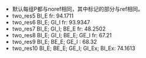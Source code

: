 * 默认每组P都与noref相同，其中标记的部分与ref相同。
* two_res5  BI_E fr: 94.1711
* two_res6  BI_E; GI_I fr: 93.9347
* two_res7  BI_E; GI_I; BE_E fr: 48.2502
* two_res8  BI_E; GI_I; BE_E; GE_I fr: 67.21
* two_res9  BI_E; BE_E; GE_I : 68.32
* two_res10  BI_E; BE_E; GE_I; GI_Ex; BI_Ex: 74.1613